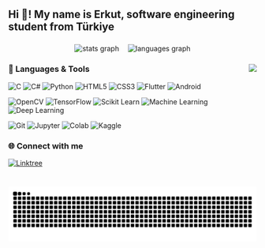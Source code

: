 <h2 align="left">Hi 👋! My name is Erkut, software engineering student from Türkiye</h2>

###

<div align="center">
  <img src="https://github-readme-stats.vercel.app/api?username=erkutym1&hide_title=false&hide_rank=false&show_icons=true&include_all_commits=true&count_private=true&disable_animations=false&theme=dracula&locale=en&hide_border=false" height="150" alt="stats graph" />
  <img width="10" />
  <img src="https://github-readme-stats.vercel.app/api/top-langs?username=erkutym1&locale=en&hide_title=false&layout=compact&card_width=320&langs_count=5&theme=dracula&hide_border=false" height="150" alt="languages graph" />
</div>

###

<img align="right" height="150" src="https://miro.medium.com/v2/resize:fit:1400/1*VMmvImch6VU5pc2VktY1uw.gif" />

###

### 🚀 Languages & Tools

<div align="left">

![C](https://img.shields.io/badge/C-%2300599C.svg?style=for-the-badge&logo=c&logoColor=white)
![C#](https://img.shields.io/badge/C%23-%23239120.svg?style=for-the-badge&logo=c-sharp&logoColor=white)
![Python](https://img.shields.io/badge/Python-%233776AB.svg?style=for-the-badge&logo=python&logoColor=white)
![HTML5](https://img.shields.io/badge/HTML5-%23E34F26.svg?style=for-the-badge&logo=html5&logoColor=white)
![CSS3](https://img.shields.io/badge/CSS3-%231572B6.svg?style=for-the-badge&logo=css3&logoColor=white)
![Flutter](https://img.shields.io/badge/Flutter-%2302569B.svg?style=for-the-badge&logo=flutter&logoColor=white)
![Android](https://img.shields.io/badge/Android-%233DDC84.svg?style=for-the-badge&logo=android&logoColor=white)

![OpenCV](https://img.shields.io/badge/OpenCV-%23white.svg?style=for-the-badge&logo=opencv&logoColor=black)
![TensorFlow](https://img.shields.io/badge/TensorFlow-%23FF6F00.svg?style=for-the-badge&logo=tensorflow&logoColor=white)
![Scikit Learn](https://img.shields.io/badge/Scikit--Learn-%23F7931E.svg?style=for-the-badge&logo=scikit-learn&logoColor=white)
![Machine Learning](https://img.shields.io/badge/Machine%20Learning-%2300BFFF.svg?style=for-the-badge&logo=ghost&logoColor=white)
![Deep Learning](https://img.shields.io/badge/Deep%20Learning-%230A0A23.svg?style=for-the-badge&logo=deepnote&logoColor=white)


![Git](https://img.shields.io/badge/Git-%23F05032.svg?style=for-the-badge&logo=git&logoColor=white)
![Jupyter](https://img.shields.io/badge/Jupyter-%23F37626.svg?style=for-the-badge&logo=jupyter&logoColor=white)
![Colab](https://img.shields.io/badge/Google%20Colab-%23F9AB00.svg?style=for-the-badge&logo=googlecolab&logoColor=white)
![Kaggle](https://img.shields.io/badge/Kaggle-%2300B6F1.svg?style=for-the-badge&logo=kaggle&logoColor=white)

</div>

###

### 🌐 Connect with me

<div align="left">
  <a href="https://linktr.ee/erkutym1" target="_blank">
    <img src="https://img.shields.io/badge/Linktree-%2327C7A9.svg?style=for-the-badge&logo=linktree&logoColor=white" alt="Linktree" />
  </a>
</div>

###

<br clear="both" />

<img src="https://raw.githubusercontent.com/erkutym1/erkutym1/output/snake.svg" alt="Snake animation" />

